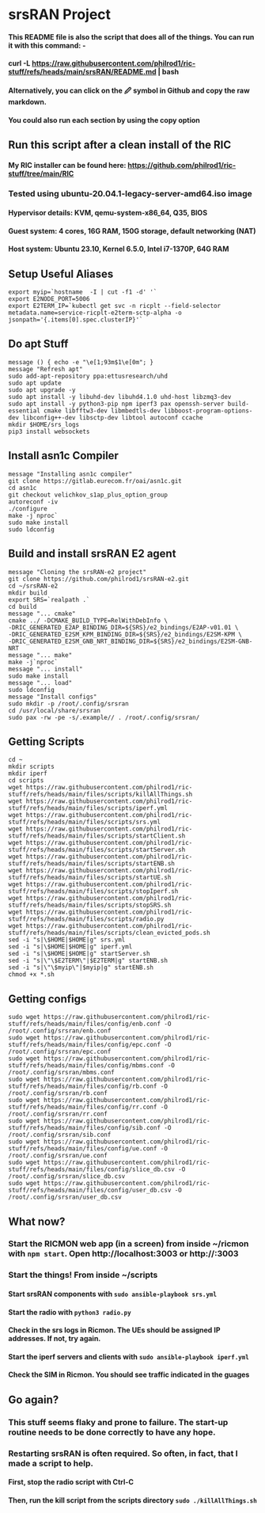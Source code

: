 # srsRAN Project
#### This README file is also the script that does all of the things.  You can run it with this command: -
#### curl -L https://raw.githubusercontent.com/philrod1/ric-stuff/refs/heads/main/srsRAN/README.md | bash
#### Alternatively, you can click on the 🖉 symbol in Github and copy the raw markdown.
#### You could also run each section by using the copy option

## Run this script after a clean install of the RIC
#### My RIC installer can be found here: https://github.com/philrod1/ric-stuff/tree/main/RIC
### Tested using ubuntu-20.04.1-legacy-server-amd64.iso image
#### Hypervisor details: KVM, qemu-system-x86_64, Q35, BIOS
#### Guest system: 4 cores, 16G RAM, 150G storage, default networking (NAT)
#### Host system: Ubuntu 23.10, Kernel 6.5.0, Intel i7-1370P, 64G RAM


## Setup Useful Aliases

    export myip=`hostname  -I | cut -f1 -d' '`
    export E2NODE_PORT=5006
    export E2TERM_IP=`kubectl get svc -n ricplt --field-selector metadata.name=service-ricplt-e2term-sctp-alpha -o jsonpath='{.items[0].spec.clusterIP}'`


## Do apt Stuff

    message () { echo -e "\e[1;93m$1\e[0m"; }
    message "Refresh apt"
    sudo add-apt-repository ppa:ettusresearch/uhd
    sudo apt update
    sudo apt upgrade -y     
    sudo apt install -y libuhd-dev libuhd4.1.0 uhd-host libzmq3-dev
    sudo apt install -y python3-pip npm iperf3 pax openssh-server build-essential cmake libfftw3-dev libmbedtls-dev libboost-program-options-dev libconfig++-dev libsctp-dev libtool autoconf ccache
    mkdir $HOME/srs_logs
    pip3 install websockets


## Install asn1c Compiler

    message "Installing asn1c compiler"
    git clone https://gitlab.eurecom.fr/oai/asn1c.git
    cd asn1c
    git checkout velichkov_s1ap_plus_option_group
    autoreconf -iv
    ./configure
    make -j`nproc`
    sudo make install
    sudo ldconfig


## Build and install srsRAN E2 agent

    message "Cloning the srsRAN-e2 project"
    git clone https://github.com/philrod1/srsRAN-e2.git
    cd ~/srsRAN-e2
    mkdir build
    export SRS=`realpath .`
    cd build
    message "... cmake"
    cmake ../ -DCMAKE_BUILD_TYPE=RelWithDebInfo \
    -DRIC_GENERATED_E2AP_BINDING_DIR=${SRS}/e2_bindings/E2AP-v01.01 \
    -DRIC_GENERATED_E2SM_KPM_BINDING_DIR=${SRS}/e2_bindings/E2SM-KPM \
    -DRIC_GENERATED_E2SM_GNB_NRT_BINDING_DIR=${SRS}/e2_bindings/E2SM-GNB-NRT
    message "... make"
    make -j`nproc`
    message "... install"
    sudo make install
    message "... load"
    sudo ldconfig
    message "Install configs"
    sudo mkdir -p /root/.config/srsran
    cd /usr/local/share/srsran
    sudo pax -rw -pe -s/.example// . /root/.config/srsran/


## Getting Scripts

    cd ~
    mkdir scripts
    mkdir iperf
    cd scripts
    wget https://raw.githubusercontent.com/philrod1/ric-stuff/refs/heads/main/files/scripts/killAllThings.sh
    wget https://raw.githubusercontent.com/philrod1/ric-stuff/refs/heads/main/files/scripts/iperf.yml
    wget https://raw.githubusercontent.com/philrod1/ric-stuff/refs/heads/main/files/scripts/srs.yml
    wget https://raw.githubusercontent.com/philrod1/ric-stuff/refs/heads/main/files/scripts/startClient.sh
    wget https://raw.githubusercontent.com/philrod1/ric-stuff/refs/heads/main/files/scripts/startServer.sh
    wget https://raw.githubusercontent.com/philrod1/ric-stuff/refs/heads/main/files/scripts/startENB.sh
    wget https://raw.githubusercontent.com/philrod1/ric-stuff/refs/heads/main/files/scripts/startUE.sh
    wget https://raw.githubusercontent.com/philrod1/ric-stuff/refs/heads/main/files/scripts/stopIperf.sh
    wget https://raw.githubusercontent.com/philrod1/ric-stuff/refs/heads/main/files/scripts/stopSRS.sh
    wget https://raw.githubusercontent.com/philrod1/ric-stuff/refs/heads/main/files/scripts/radio.py
    wget https://raw.githubusercontent.com/philrod1/ric-stuff/refs/heads/main/files/scripts/clean_evicted_pods.sh
    sed -i "s|\$HOME|$HOME|g" srs.yml
    sed -i "s|\$HOME|$HOME|g" iperf.yml
    sed -i "s|\$HOME|$HOME|g" startServer.sh
    sed -i "s|\"\$E2TERM\"|$E2TERM|g" startENB.sh
    sed -i "s|\"\$myip\"|$myip|g" startENB.sh
    chmod +x *.sh   


## Getting configs

    sudo wget https://raw.githubusercontent.com/philrod1/ric-stuff/refs/heads/main/files/config/enb.conf -O /root/.config/srsran/enb.conf
    sudo wget https://raw.githubusercontent.com/philrod1/ric-stuff/refs/heads/main/files/config/epc.conf -O /root/.config/srsran/epc.conf
    sudo wget https://raw.githubusercontent.com/philrod1/ric-stuff/refs/heads/main/files/config/mbms.conf -O /root/.config/srsran/mbms.conf
    sudo wget https://raw.githubusercontent.com/philrod1/ric-stuff/refs/heads/main/files/config/rb.conf -O /root/.config/srsran/rb.conf
    sudo wget https://raw.githubusercontent.com/philrod1/ric-stuff/refs/heads/main/files/config/rr.conf -O /root/.config/srsran/rr.conf
    sudo wget https://raw.githubusercontent.com/philrod1/ric-stuff/refs/heads/main/files/config/sib.conf -O /root/.config/srsran/sib.conf
    sudo wget https://raw.githubusercontent.com/philrod1/ric-stuff/refs/heads/main/files/config/ue.conf -O /root/.config/srsran/ue.conf
    sudo wget https://raw.githubusercontent.com/philrod1/ric-stuff/refs/heads/main/files/config/slice_db.csv -O /root/.config/srsran/slice_db.csv
    sudo wget https://raw.githubusercontent.com/philrod1/ric-stuff/refs/heads/main/files/config/user_db.csv -O /root/.config/srsran/user_db.csv    


## What now?
### Start the RICMON web app (in a screen) from inside ~/ricmon with ``npm start``.  Open http://localhost:3003 or http://<ip-address>:3003
### Start the things!  From inside ~/scripts
#### Start srsRAN components with ``sudo ansible-playbook srs.yml``
#### Start the radio with ``python3 radio.py``
#### Check in the srs logs in Ricmon.  The UEs should be assigned IP addresses.  If not, try again.
#### Start the iperf servers and clients with ``sudo ansible-playbook iperf.yml``
#### Check the SIM in Ricmon.  You should see traffic indicated in the guages

## Go again?
### This stuff seems flaky and prone to failure.  The start-up routine needs to be done correctly to have any hope.
### Restarting srsRAN is often required.  So often, in fact, that I made a script to help.
#### First, stop the radio script with Ctrl-C
#### Then, run the kill script from the scripts directory ``sudo ./killAllThings.sh``